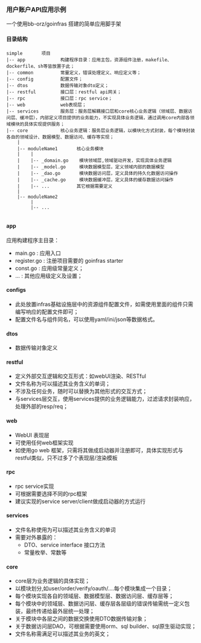 ### 用户账户API应用示例
一个使用bb-orz/goinfras 搭建的简单应用脚手架


#### 目录结构

```
simple       项目
|-- app             构建程序目录：应用主包，资源组件注册，makefile、dockerfile、sh等皆放置于此；
|-- common          常量定义，错误处理定义、响应定义等；
|-- config          配置文件；
|-- dtos            数据传输对象dto定义；            
|-- restful         接口层：restful api网关；
|-- rpc             接口层：rpc service；
|-- web             web表现层； 
|-- services        服务层：服务层解耦接口层和core核心业务逻辑（领域层、数据访问层、缓冲层），内部定义项目提供的业务能力，不实现具体业务逻辑，通过调用core内部各领域模块的具体实现提供服务；
|-- core            核心业务逻辑：服务层业务逻辑，以模块化方式封装，每个模块封装各自的领域设计、数据模型、数据访问、缓存等实现；
    |
    |-- moduleName1       核心业务模块
    |    |
    |    |-- _domain.go    模块领域层,领域驱动开发，实现具体业务逻辑
    |    |-- _model.go     模块数据模型层，定义领域内部的数据模型
    |    |-- _dao.go       模块数据访问层，定义具体的持久化数据访问操作
    |    |-- _cache.go     模块数据缓冲层，定义具体的缓存数据访问操作
    |    |-- ...          其它根据需要定义
    |    
    |-- moduleName2  
         |
         |-- ...  
    
```

#### app
 应用构建程序主目录：
 - main.go : 应用入口
 - register.go : 注册项目需要的 goinfras starter
 - const.go : 应用级常量定义；
 - ... : 其他应用级定义及设置； 

#### configs
 - 此处放置infras基础设施层中的资源组件配置文件，如需使用里面的组件只需编写响应的配置文件即可；
 - 配置文件名与组件同名，可以使用yaml/ini/json等数据格式。

#### dtos
 - 数据传输对象定义

#### restful
 - 定义外部交互逻辑和交互形式：如webUI渲染、RESTful
 - 文件名称为可以描述其业务含义的单词；
 - 不涉及任何业务，随时可以替换为其他形式的交互方式；
 - 与services层交互，使用services提供的业务逻辑能力，过滤请求封装响应，处理外部的resp/req；

#### web
 - WebUI 表现层
 - 可使用任何web框架实现
 - 如使用go web 框架，只需将其做成启动器并注册即可，具体实现形式与restful类似，只不过多了个表现层/渲染模板
 
#### rpc
 - rpc service实现
 - 可根据需要选择不同的rpc框架
 - 建议实现的service server/client做成启动器的方式运行
 
#### services
 - 文件名称使用为可以描述其业务含义的单词
 - 需要对外暴露的：
    - DTO、service interface 接口方法
    - 常量枚举、常数等 

#### core 
 - core层为业务逻辑的具体实现；
 - 以模块划分,如user/order/verify/oauth/....每个模块集成一个目录；
 - 每个模块实现各自的领域层、数据模型层、数据访问层、缓存层等；
 - 每个模块中的领域层、数据访问层、缓存层各层级的错误传输需统一定义包装，最终传递给最外层统一处理；
 - 关于模块中各层之间的数据交换使用DTO数据传输对象；
 - 关于数据访问层DAO，可根据需要使用orm、sql builder、sql原生驱动实现；
 - 文件名称需满足可以描述其业务的英文；